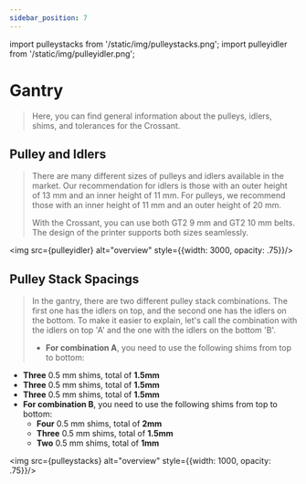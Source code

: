 ```yaml
---
sidebar_position: 7
---
```


import pulleystacks from '/static/img/pulleystacks.png';
import pulleyidler from '/static/img/pulleyidler.png';

# Gantry
>Here, you can find general information about the pulleys, idlers, shims, and tolerances for the Crossant.

## Pulley and Idlers
>There are many different sizes of pulleys and idlers available in the market. Our recommendation for idlers is those with an outer height of 13 mm and an inner height of 11 mm. For 
pulleys, we recommend those with an inner height of 11 mm and an outer height of 20 mm.
>
>With the Crossant, you can use both GT2 9 mm and GT2 10 mm belts. The design of the printer supports both sizes seamlessly.
> <div style={{textAlign: 'center'}}>
  <img src={pulleyidler} alt="overview" style={{width: 3000, opacity: .75}}/>
  </div>

## Pulley Stack Spacings
>In the gantry, there are two different pulley stack combinations. The first one has the idlers on top, and the second one has the idlers on the bottom. To make it easier to explain, let's call the combination with the idlers on top 'A' and the one with the idlers on the bottom 'B'.
>
>- **For combination A**, you need to use the following shims from top to bottom:
  - **Three** 0.5 mm shims, total of **1.5mm**
  - **Three** 0.5 mm shims, total of **1.5mm**
  - **Three** 0.5 mm shims, total of **1.5mm**
- **For combination B**, you need to use the following shims from top to bottom:
  - **Four** 0.5 mm shims, total of **2mm**
  - **Three** 0.5 mm shims, total of **1.5mm**
  - **Two** 0.5 mm shims, total of **1mm**
>  
><div style={{textAlign: 'center'}}>
  <img src={pulleystacks} alt="overview" style={{width: 1000, opacity: .75}}/>
  </div>

